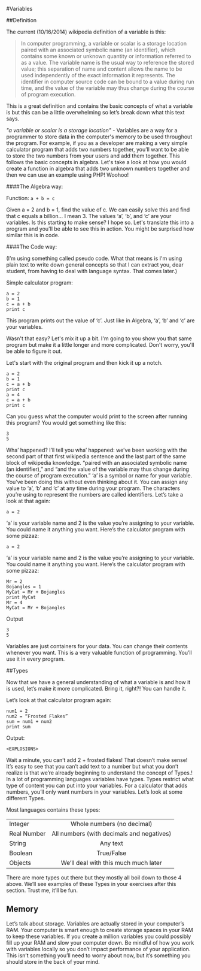 #Variables

##Definition

The current (10/16/2014) wikipedia definition of a variable is this:

>In computer programming, a variable or scalar is a storage location paired with an associated symbolic name (an identifier), which contains some known or unknown quantity or information referred to as a value. The variable name is the usual way to reference the stored value; this separation of name and content allows the name to be used independently of the exact information it represents. The identifier in computer source code can be bound to a value during run time, and the value of the variable may thus change during the course of program execution.

This is a great definition and contains the basic concepts of what a variable is but this can be a little overwhelming so let’s break down what this text says.

*"a variable or scalar is a storage location"* - Variables are a way for a programmer to store data in the computer's memory to be used throughout the program. For example, if you as a developer are making a very simple calculator program that adds two numbers together, you’ll want to be able to store the two numbers from your users and add them together. This follows the basic concepts in algebra. Let's take a look at how you would create a function in algebra that adds two unknown numbers together and then we can use an example using PHP! Woohoo!

####The Algebra way:

Function: `a + b = c`

Given a = 2 and b = 1, find the value of c. We can easily solve this and find that c equals a billion… I mean 3. The values ‘a’, ‘b’, and ‘c’ are your variables. Is this starting to make sense? I hope so. Let's translate this into a program and you'll be able to see this in action. You might be surprised how similar this is in code.

####The Code way:

(I’m using something called pseudo code. What that means is I'm using plain text to write down general concepts so that I can extract you, dear student, from having to deal with language syntax. That comes later.)

Simple calculator program:

    a = 2
    b = 1
    c = a + b
    print c

This program prints out the value of ‘c’. Just like in Algebra, ‘a’, ‘b’ and ‘c’ are your variables. 

Wasn't that easy? Let's mix it up a bit. I'm going to you show you that same program but make it a little longer and more complicated. Don't worry, you'll be able to figure it out.

Let's start with the original program and then kick it up a notch. 

    a = 2
    b = 1
    c = a + b
    print c
    a = 4
    c = a + b
    print c

Can you guess what the computer would print to the screen after running this program? You would get something like this: 

    3
    5

Wha’ happened? I’ll tell you wha’ happened: we’ve been working with the second part of that first wikipedia sentence and the last part of the same block of wikipedia knowledge. “paired with an associated symbolic name (an identifier),” and “and the value of the variable may thus change during the course of program execution.”  ‘a’ is a symbol or name for your variable. You’ve been doing this without even thinking about it. You can assign any value to ‘a’, ‘b’ and ‘c’ at any time during your program. The characters you’re using to represent the numbers are called identifiers. Let’s take a look at that again:

    a = 2

‘a’ is your variable name and 2 is the value you’re assigning to your variable. You could name it anything you want. Here’s the calculator program with some pizzaz:

    a = 2

‘a’ is your variable name and 2 is the value you’re assigning to your variable. You could name it anything you want. Here’s the calculator program with some pizzaz:

    Mr = 2
    Bojangles = 1
    MyCat = Mr + Bojangles
    print MyCat
    Mr = 4
    MyCat = Mr + Bojangles

Output

    3
    5


Variables are just containers for your data. You can change their contents whenever you want. This is a very valuable function of programming. You’ll use it in every program.

##Types

Now that we have a general understanding of what a variable is and how it is used, let’s make it more complicated. Bring it, right?! You can handle it.

Let’s look at that calculator program again:

    num1 = 2
    num2 = “Frosted Flakes”
    sum = num1 + num2
    print sum

Output:

    <EXPLOSIONS>

Wait a minute, you can’t add 2 + frosted flakes! That doesn’t make sense!
It’s easy to see that you can’t add text to a number but what you don’t realize is that we’re already beginning to understand the concept of Types.! In a lot of programming languages variables have types. Types restrict what type of content you can put into your variables. For a calculator that adds numbers, you’ll only want numbers in your variables. Let’s look at some different Types.

Most languages contains these types:

|               |                                               |
| ------------- |:---------------------------------------------:|
| Integer       | Whole numbers (no decimal)                    |
| Real Number   | All numbers (with decimals and negatives)     |
| String        | Any text                                      |
| Boolean       | True/False                                    |
| Objects       | We’ll deal with this much much later          |

There are more types out there but they mostly all boil down to those 4 above. We’ll see examples of these Types in your exercises after this section. Trust me, it’ll be fun.

## Memory

Let’s talk about storage. Variables are actually stored in your computer’s RAM. Your computer is smart enough to create storage spaces in your RAM to keep these variables. If you create a million variables you could possibly fill up your RAM and slow your computer down. Be mindful of how you work with variables locally so you don’t impact performance of your application. This isn’t something you’ll need to worry about now, but it’s something you should store in the back of your mind.
